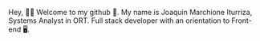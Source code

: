 Hey, 👨‍💻 Welcome to my github 👋.
My name is Joaquin Marchione Iturriza, Systems Analyst in ORT.
Full stack developer with an orientation to Front-end 🖥.

<!--
**JoakoMI/JoakoMI** is a ✨ _special_ ✨ repository because its `README.md` (this file) appears on your GitHub profile.

Here are some ideas to get you started:

- 🔭 I’m currently working on ...
- 🌱 I’m currently learning ...
- 👯 I’m looking to collaborate on ...
- 🤔 I’m looking for help with ...
- 💬 Ask me about ...
- 📫 How to reach me: ...
- ⚡ Fun fact: ...
-->
